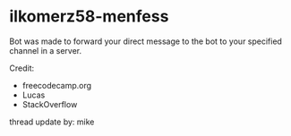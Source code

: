 # ilkomerz58-menfess
Bot was made to forward your direct message to the bot to your specified channel in a server. 

Credit: 
 - freecodecamp.org 
 - Lucas
 - StackOverflow

thread update by: mike
